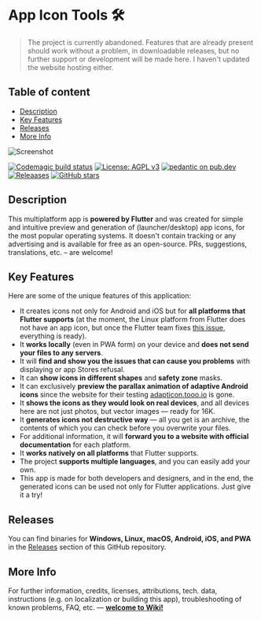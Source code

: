 # App Icon Tools 🛠️

> The project is currently abandoned. Features that are already present should work without a problem, in downloadable releases, but no further support or development will be made here. I haven't updated the website hosting either.

## Table of content

* [Description](#Description)
* [Key Features](#Key-Features)
* [Releases](#Releases)
* [More Info](#More-Info)

![Screenshot](preview.png)

[![Codemagic build status](https://api.codemagic.io/apps/5fc3a2a2f7698e4473b866bf/5fc3a2a2f7698e4473b866be/status_badge.svg)](https://codemagic.io/apps/5fc3a2a2f7698e4473b866bf/5fc3a2a2f7698e4473b866be/latest_build)
[![License: AGPL v3](https://img.shields.io/badge/license-AGPL%20v3-blue.svg)](https://www.gnu.org/licenses/agpl-3.0)
[![pedantic on pub.dev](https://img.shields.io/badge/style-pedantic-blue)](https://pub.dev/packages/pedantic)
[![Releaases](https://img.shields.io/github/v/release/tsinis/app_icon_tools)](https://github.com/tsinis/app_icon_tools/releases)
[![GitHub stars](https://img.shields.io/github/stars/tsinis/app_icon_tools?style=social)](https://github.com/tsinis/app_icon_tools/stargazers/)

## Description

This multiplatform app is **powered by Flutter** and was created for simple and intuitive preview and generation of (launcher/desktop) app icons, for the most popular operating systems. It doesn't contain tracking or any advertising and is available for free as an open-source. PRs, suggestions, translations, etc. – are welcome!

## Key Features

Here are some of the unique features of this application:

* It creates icons not only for Android and iOS but for **all platforms that Flutter supports** (at the moment, the Linux platform from Flutter does not have an app icon, but once the Flutter team fixes [this issue](https://github.com/flutter/flutter/issues/53229), everything is ready).
* It **works locally** (even in PWA form) on your device and **does not send your files to any servers**.
* It will **find and show you the issues that can cause you problems** with displaying or app Stores refusal.
* It can **show icons in different shapes** and **safety zone** masks.
* It can exclusively **preview the parallax animation of adaptive Android icons** since the website for their testing [adapticon.tooo.io](https://adapticon.tooo.io) is gone.
* It **shows the icons as they would look on real devices**, and all devices here are not just photos, but vector images — ready for 16K.
* It **generates icons not destructive way** — all you get is an archive, the contents of which you can check before you overwrite your files.
* For additional information, it will **forward you to a website with official documentation** for each platform.
* It **works natively on all platforms** that Flutter supports.
* The project **supports multiple languages**, and you can easily add your own.
* This app is made for both developers and designers, and in the end, the generated icons can be used not only for Flutter applications. Just give it a try!


## Releases

You can find binaries for **Windows, Linux, macOS, Android, iOS, and PWA** in the [Releases](https://github.com/tsinis/app_icon_tools/releases) section of this GitHub repository.

## More Info

For further information, credits, licenses, attributions, tech. data, instructions (e.g. on localization or building this app), troubleshooting of known problems, FAQ, etc. — [**welcome to Wiki!**](https://github.com/tsinis/app_icon_tools/wiki)
